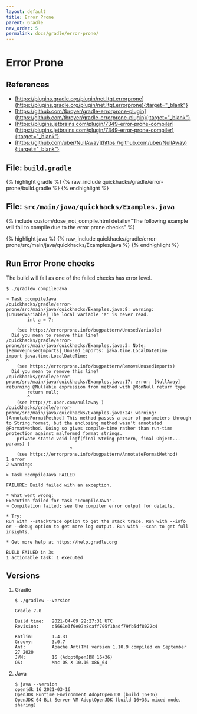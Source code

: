 ```yaml
---
layout: default
title: Error Prone
parent: Gradle
nav_order: 5
permalink: docs/gradle/error-prone/
---
```


# Error Prone

## References

- [https://plugins.gradle.org/plugin/net.ltgt.errorprone](https://plugins.gradle.org/plugin/net.ltgt.errorprone){:target="_blank"}
- [https://github.com/tbroyer/gradle-errorprone-plugin](https://github.com/tbroyer/gradle-errorprone-plugin){:target="_blank"}
- [https://plugins.jetbrains.com/plugin/7349-error-prone-compiler](https://plugins.jetbrains.com/plugin/7349-error-prone-compiler){:target="_blank"}
- [https://github.com/uber/NullAway](https://github.com/uber/NullAway){:target="_blank"}

## File: `build.gradle`

{% highlight gradle %}
{% raw_include quickhacks/gradle/error-prone/build.gradle %}
{% endhighlight %}

## File: `src/main/java/quickhacks/Examples.java`

{% include custom/dose_not_compile.html details="The following example will fail to compile due to the error prone checks" %}

{% highlight java %}
{% raw_include quickhacks/gradle/error-prone/src/main/java/quickhacks/Examples.java %}
{% endhighlight %}

## Run Error Prone checks

The build will fail as one of the failed checks has error level.

```console
$ ./gradlew compileJava

> Task :compileJava
/quickhacks/gradle/error-prone/src/main/java/quickhacks/Examples.java:8: warning: [UnusedVariable] The local variable 'a' is never read.
        int a = 7;
            ^
    (see https://errorprone.info/bugpattern/UnusedVariable)
  Did you mean to remove this line?
/quickhacks/gradle/error-prone/src/main/java/quickhacks/Examples.java:3: Note: [RemoveUnusedImports] Unused imports: java.time.LocalDateTime
import java.time.LocalDateTime;
^
    (see https://errorprone.info/bugpattern/RemoveUnusedImports)
  Did you mean to remove this line?
/quickhacks/gradle/error-prone/src/main/java/quickhacks/Examples.java:17: error: [NullAway] returning @Nullable expression from method with @NonNull return type
        return null;
        ^
    (see http://t.uber.com/nullaway )
/quickhacks/gradle/error-prone/src/main/java/quickhacks/Examples.java:24: warning: [AnnotateFormatMethod] This method passes a pair of parameters through to String.format, but the enclosing method wasn't annotated @FormatMethod. Doing so gives compile-time rather than run-time protection against malformed format strings.
    private static void logf(final String pattern, final Object... params) {
                        ^
    (see https://errorprone.info/bugpattern/AnnotateFormatMethod)
1 error
2 warnings

> Task :compileJava FAILED

FAILURE: Build failed with an exception.

* What went wrong:
Execution failed for task ':compileJava'.
> Compilation failed; see the compiler error output for details.

* Try:
Run with --stacktrace option to get the stack trace. Run with --info or --debug option to get more log output. Run with --scan to get full insights.

* Get more help at https://help.gradle.org

BUILD FAILED in 3s
1 actionable task: 1 executed
```

## Versions

1. Gradle

   ```console
   $ ./gradlew --version

   Gradle 7.0

   Build time:   2021-04-09 22:27:31 UTC
   Revision:     d5661e3f0e07a8caff705f1badf79fb5df8022c4

   Kotlin:       1.4.31
   Groovy:       3.0.7
   Ant:          Apache Ant(TM) version 1.10.9 compiled on September 27 2020
   JVM:          16 (AdoptOpenJDK 16+36)
   OS:           Mac OS X 10.16 x86_64
   ```

1. Java

   ```console
   $ java --version
   openjdk 16 2021-03-16
   OpenJDK Runtime Environment AdoptOpenJDK (build 16+36)
   OpenJDK 64-Bit Server VM AdoptOpenJDK (build 16+36, mixed mode, sharing)
   ```
